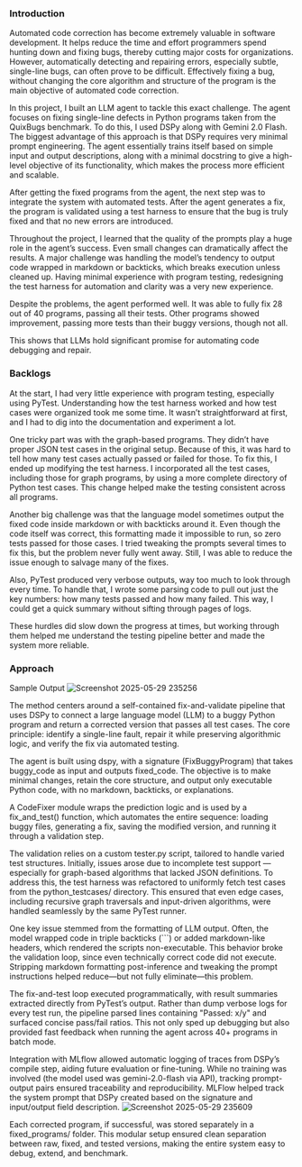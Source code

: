 ### Introduction
Automated code correction has become extremely valuable in software development. It helps reduce the time and effort programmers spend hunting down and fixing bugs, thereby cutting major costs for organizations. However, automatically detecting and repairing errors, especially subtle, single-line bugs, can often prove to be difficult. Effectively fixing a bug, without changing the core algorithm and structure of the program is the main objective of automated code correction.

In this project, I built an LLM agent to tackle this exact challenge. The agent focuses on fixing single-line defects in Python programs taken from the QuixBugs benchmark. To do this, I used DSPy along with Gemini 2.0 Flash. The biggest advantage of this approach is that DSPy requires very minimal prompt engineering. The agent essentially trains itself based on simple input and output descriptions, along with a minimal docstring to give a high-level objective of its functionality, which makes the process more efficient and scalable.

After getting the fixed programs from the agent, the next step was to integrate the system with automated tests. After the agent generates a fix, the program is validated using a test harness to ensure that the bug is truly fixed and that no new errors are introduced. 

Throughout the project, I learned that the quality of the prompts play a huge role in the agent’s success. Even small changes can dramatically affect the results. A major challenge was handling the model’s tendency to output code wrapped in markdown or backticks, which breaks execution unless cleaned up. Having minimal experience with program testing, redesigning the test harness for automation and clarity was a very new experience. 

Despite the problems, the agent performed well. It was able to fully fix 28 out of 40 programs, passing all their tests. Other programs showed improvement, passing more tests than their buggy versions, though not all. 

This shows that LLMs hold significant promise for automating code debugging and repair.


### Backlogs
At the start, I had very little experience with program testing, especially using PyTest. Understanding how the test harness worked and how test cases were organized took me some time. It wasn’t straightforward at first, and I had to dig into the documentation and experiment a lot.

One tricky part was with the graph-based programs. They didn’t have proper JSON test cases in the original setup. Because of this, it was hard to tell how many test cases actually passed or failed for those. To fix this, I ended up modifying the test harness. I incorporated all the test cases, including those for graph programs, by using a more complete directory of Python test cases. This change helped make the testing consistent across all programs.

Another big challenge was that the language model sometimes output the fixed code inside markdown or with backticks around it. Even though the code itself was correct, this formatting made it impossible to run, so zero tests passed for those cases. I tried tweaking the prompts several times to fix this, but the problem never fully went away. Still, I was able to reduce the issue enough to salvage many of the fixes.

Also, PyTest produced very verbose outputs, way too much to look through every time. To handle that, I wrote some parsing code to pull out just the key numbers: how many tests passed and how many failed. This way, I could get a quick summary without sifting through pages of logs.

These hurdles did slow down the progress at times, but working through them helped me understand the testing pipeline better and made the system more reliable.

### Approach

Sample Output
![Screenshot 2025-05-29 235256](https://github.com/user-attachments/assets/e20e2d0b-867e-4e33-bc32-ea1bb71a88af)

The method centers around a self-contained fix-and-validate pipeline that uses DSPy to connect a large language model (LLM) to a buggy Python program and return a corrected version that passes all test cases. The core principle: identify a single-line fault, repair it while preserving algorithmic logic, and verify the fix via automated testing.

The agent is built using dspy, with a signature (FixBuggyProgram) that takes buggy_code as input and outputs fixed_code. The objective is to make minimal changes, retain the core structure, and output only executable Python code, with no markdown, backticks, or explanations.

A CodeFixer module wraps the prediction logic and is used by a fix_and_test() function, which automates the entire sequence: loading buggy files, generating a fix, saving the modified version, and running it through a validation step.

The validation relies on a custom tester.py script, tailored to handle varied test structures. Initially, issues arose due to incomplete test support — especially for graph-based algorithms that lacked JSON definitions. To address this, the test harness was refactored to uniformly fetch test cases from the python_testcases/ directory. This ensured that even edge cases, including recursive graph traversals and input-driven algorithms, were handled seamlessly by the same PyTest runner.

One key issue stemmed from the formatting of LLM output. Often, the model wrapped code in triple backticks (```) or added markdown-like headers, which rendered the scripts non-executable. This behavior broke the validation loop, since even technically correct code did not execute. Stripping markdown formatting post-inference and tweaking the prompt instructions helped reduce—but not fully eliminate—this problem.

The fix-and-test loop executed programmatically, with result summaries extracted directly from PyTest’s output. Rather than dump verbose logs for every test run, the pipeline parsed lines containing "Passed: x/y" and surfaced concise pass/fail ratios. This not only sped up debugging but also provided fast feedback when running the agent across 40+ programs in batch mode.

Integration with MLflow allowed automatic logging of traces from DSPy’s compile step, aiding future evaluation or fine-tuning. While no training was involved (the model used was gemini-2.0-flash via API), tracking prompt-output pairs ensured traceability and reproducibility. MLFlow helped track the system prompt that DSPy created based on the signature and input/output field description. 
![Screenshot 2025-05-29 235609](https://github.com/user-attachments/assets/512326e1-1361-4541-9206-bf1fc179630e)


Each corrected program, if successful, was stored separately in a fixed_programs/ folder. This modular setup ensured clean separation between raw, fixed, and tested versions, making the entire system easy to debug, extend, and benchmark.
